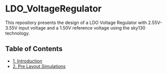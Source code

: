 # LDO_VoltageRegulator
This repository presents the design of a LDO Voltage Regulator with 2.55V-3.55V input voltage and a 1.50V reference voltage using the sky130 technology.
## Table of Contents ##

- [1. Introduction](#introduction)
- [2. Pre Layout Simulations](#pre-layout-simulations)
